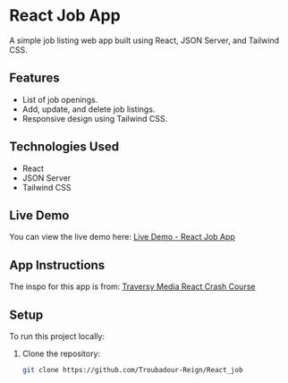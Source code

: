# React Job App

A simple job listing web app built using React, JSON Server, and Tailwind CSS.

## Features

- List of job openings.
- Add, update, and delete job listings.
- Responsive design using Tailwind CSS.

## Technologies Used

- React
- JSON Server
- Tailwind CSS

## Live Demo

You can view the live demo here: [Live Demo - React Job App](https://react-job-2a6h.onrender.com)

## App Instructions

The inspo for this app is from: [Traversy Media React Crash Course](https://www.youtube.com/watch?v=LDB4uaJ87e0)

## Setup

To run this project locally:

1. Clone the repository:
   ```bash
   git clone https://github.com/Troubadour-Reign/React_job
